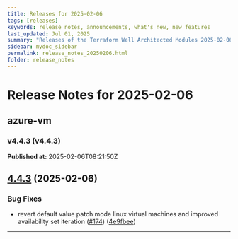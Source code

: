 ```yaml
---
title: Releases for 2025-02-06
tags: [releases]
keywords: release notes, announcements, what's new, new features
last_updated: Jul 01, 2025
summary: "Releases of the Terraform Well Architected Modules 2025-02-06"
sidebar: mydoc_sidebar
permalink: release_notes_20250206.html
folder: release_notes
---
```


# Release Notes for 2025-02-06

## azure-vm
### v4.4.3 (v4.4.3)
**Published at:** 2025-02-06T08:21:50Z

## [4.4.3](https://github.com/CloudNationHQ/terraform-azure-vm/compare/v4.4.2...v4.4.3) (2025-02-06)


### Bug Fixes

* revert default value patch mode linux virtual machines and improved availability set iteration ([#174](https://github.com/CloudNationHQ/terraform-azure-vm/issues/174)) ([4e9fbee](https://github.com/CloudNationHQ/terraform-azure-vm/commit/4e9fbee2ccfd575020f7b8f2d056d6c2757744ab))

---

